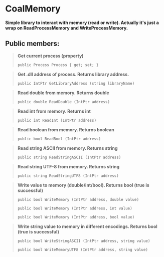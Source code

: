 
# CoalMemory
**Simple library to interact with memory (read or write). Actually it's just a wrap on ReadProcessMemory and WriteProcessMemory.**

## Public members:
> **Get current process (property)**
>
> `public Process Process { get; set; }`

>  **Get .dll address of process. Returns library address.**
>
>  `public IntPtr GetLibraryAddress (string libraryName)`

> **Read double from memory. Returns double**
>
> `public double ReadDouble (IntPtr address)`

> **Read int from memory. Returns int**
>
> `public int ReadInt (IntPtr address)`

> **Read boolean from memory. Returns boolean**
>
> `public bool ReadBool (IntPtr address)`

> **Read string ASCII from memory. Returns string**
>
> `public string ReadStringASCII (IntPtr address)`

> **Read string UTF-8 from memory. Returns string**
>
> `public string ReadStringUTF8 (IntPtr address)`

> **Write value to memory (double/int/bool). Returns bool (true is successful)**
>
> `public bool WriteMemory (IntPtr address, double value)`
>
> `public bool WriteMemory (IntPtr address, int value)`
>
> `public bool WriteMemory (IntPtr address, bool value)`

> **Write string value to memory in different encodings. Returns bool (true is successful)**
>
> `public bool WriteStringASCII (IntPtr address, string value)`
>
> `public bool WriteMemoryUTF8 (IntPtr address, string value)`
